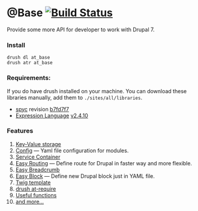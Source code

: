 @Base [![Build Status](https://travis-ci.org/atdrupal/at_base.module.svg?branch=v7.2)](https://travis-ci.org/atdrupal/at_base.module)
=======

Provide some more API for developer to work with Drupal 7.

### Install

    drush dl at_base
    drush atr at_base

### Requirements:

  If you do have drush installed on your machine. You can download these libraries
  manually, add them to `./sites/all/libraries`.

  - [spyc](https://github.com/mustangostang/spyc.git) revision [b7fd7f7](https://github.com/mustangostang/spyc/archive/eeb9f7c47e1457770d64c7fb1f3d4aabff52de4b.zip)
  - [Expression Language](https://github.com/symfony/expression-language) [v2.4.10](https://github.com/symfony/expression-language/archive/v2.4.10.zip)

### Features

1. [Key-Value storage](https://github.com/atdrupal/at_base/wiki/7.x-2.x-kv)
1. [Config](https://github.com/atdrupal/at_base/wiki/7.x-2.x-config) — Yaml file configuration for modules.
1. [Service Container](https://github.com/atdrupal/at_base/wiki/7.x-2.x-service-container)
1. [Easy Routing](https://github.com/atdrupal/at_base/wiki/7.x-2.x-easy-routing) — Define route for Drupal in faster way and more flexible.
1. [Easy Breadcrumb](https://github.com/atdrupal/at_base/wiki/7.x-2.x-easy-breadcrumb)
1. [Easy Block](https://github.com/atdrupal/at_base/wiki/7.x-2.x-easy-routing) — Define new Drupal block just in YAML file.
1. [Twig template](https://github.com/atdrupal/at_base/wiki/7.x-2.x-twig-recipes)
1. [drush at-require](https://github.com/atdrupal/at_base/wiki/7.x-2.x-drush-at-require)
1. [Useful functions](https://github.com/atdrupal/at_base/wiki/7.x-2.x-functions)
1. [and more…](https://github.com/atdrupal/at_base/wiki/_pages)

